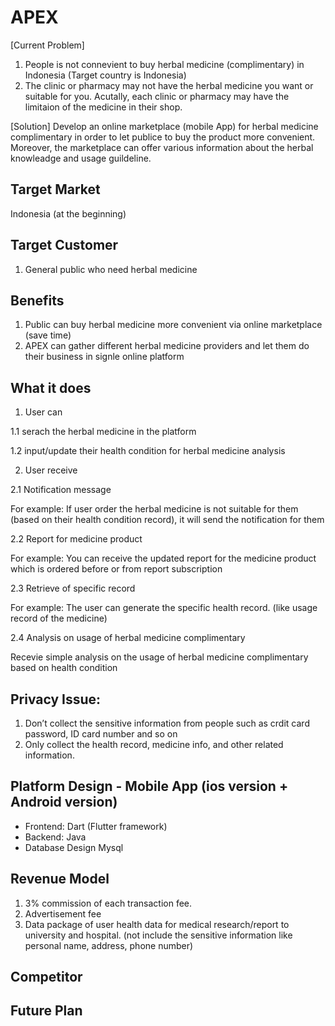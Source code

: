 # APEX

[Current Problem]
1. People is not connevient to buy herbal medicine (complimentary) in Indonesia (Target country is Indonesia)
2. The clinic or pharmacy may not have the herbal medicine you want or suitable for you. Acutally, 
each clinic or pharmacy may have the limitaion of the medicine in their shop.
 
[Solution]
Develop an online marketplace (mobile App) for herbal medicine complimentary in order to let publice to buy the product more convenient.
Moreover, the marketplace can offer various information about the herbal knowleadge and usage guildeline.
 
## Target Market
Indonesia (at the beginning)

## Target Customer
1. General public who need herbal medicine

## Benefits
1. Public can buy herbal medicine more convenient via online marketplace (save time)
2. APEX can gather different herbal medicine providers and let them do their business in signle online platform 
 
## What it does
1. User can 

1.1 serach the herbal medicine in the platform 

1.2 input/update their health condition for herbal medicine analysis

 
2. User receive

2.1 Notification message

For example:
If user order the herbal medicine is not suitable for them (based on their health condition record), it will send the notification for them 
 
2.2 Report for medicine product

For example:
You can receive the updated report for the medicine product which is ordered before or from report subscription 
 
2.3 Retrieve of specific record

For example:
The user can generate the specific health record. (like usage record of the medicine) 

2.4 Analysis on usage of herbal medicine complimentary 

Recevie simple analysis on the usage of herbal medicine complimentary based on health condition

## Privacy Issue:
1. Don’t collect the sensitive information from people such as crdit card password, ID card number and so on
2. Only collect the health record, medicine info, and other related information.

## Platform Design - Mobile App (ios version + Android version)
* Frontend: Dart (Flutter framework)
* Backend: Java
* Database Design Mysql

## Revenue Model
1. 3% commission of each transaction fee.
2. Advertisement fee
3. Data package of user health data for medical research/report to university and hospital. (not include the sensitive information like personal name, address, phone number)

## Competitor

## Future Plan




